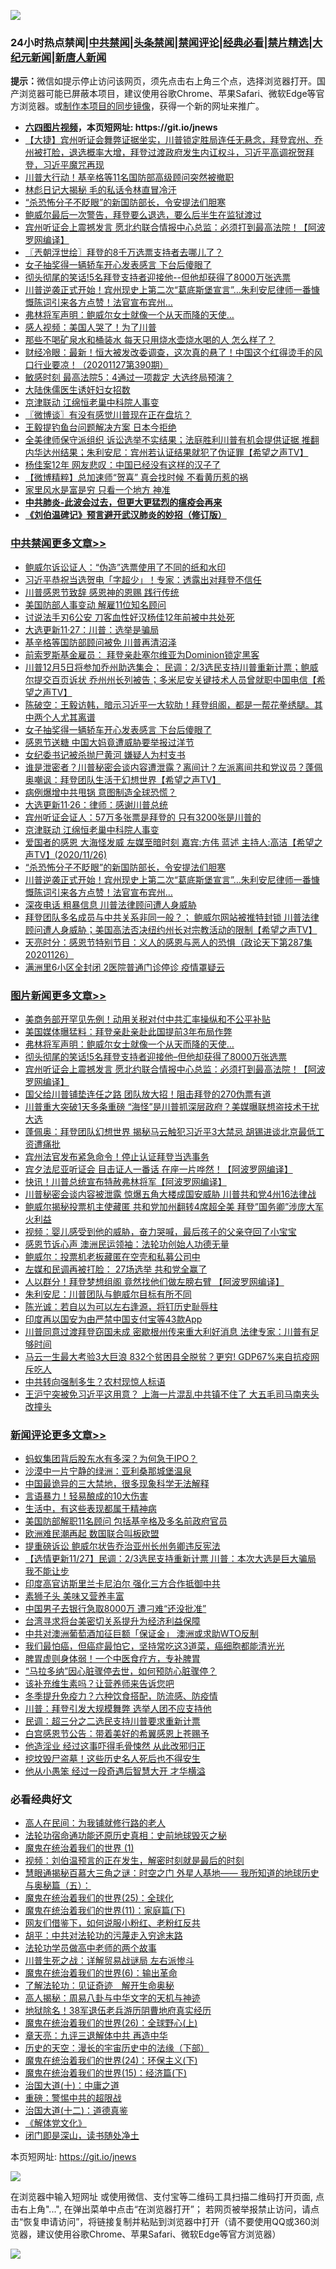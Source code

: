 ![](https://raw.githubusercontent.com/fqnews/bnews/master/64photo/fqnews-qr.jpg)

<div id="tt">
<h3>24小时热点禁闻|<a href="#%E4%B8%AD%E5%85%B1%E7%A6%81%E9%97%BB%E6%9B%B4%E5%A4%9A%E6%96%87%E7%AB%A0">中共禁闻</a>|<a href="#%E5%9B%BE%E7%89%87%E6%96%B0%E9%97%BB%E6%9B%B4%E5%A4%9A%E6%96%87%E7%AB%A0">头条禁闻</a>|<a href="#%E6%96%B0%E9%97%BB%E8%AF%84%E8%AE%BA%E6%9B%B4%E5%A4%9A%E6%96%87%E7%AB%A0">禁闻评论|<a href="#%E5%BF%85%E7%9C%8B%E7%BB%8F%E5%85%B8%E5%A5%BD%E6%96%87">经典必看|<a href="/video.md#%E7%A6%81%E7%89%87%E7%B2%BE%E9%80%89">禁片精选</a>|<a href="https://github.com/fqnews/djy/blob/master/gb/nf1351518.md#1">大纪元新闻</a>|<a href="https://github.com/fqnews/ntdtv/blob/master/gb/prog204.md#1">新唐人新闻</a></h3>
<div><b>提示：</b>微信如提示停止访问该网页，须先点击右上角三个点，选择浏览器打开。国产浏览器可能已屏蔽本项目，建议使用谷歌Chrome、苹果Safari、微软Edge等官方浏览器。或<a href="https://github.com/fqnews/bnews/blob/master/%E5%88%B6%E4%BD%9Cgit%E7%A6%81%E9%97%BB%E9%95%9C%E5%83%8F.md">制作本项目的同步镜像</a>，获得一个新的网址来推广。</div>
<ul>
<li><b><a href="http://d1.bdrive.tk/64.mp4" target="_blank">六四图片视频</a>，本页短网址: https://git.io/jnews</b></li>
<li><a href="/bannedvideo/20201127/1437764.md">【大捷】宾州听证会舞弊证据坐实，川普锁定胜局连任无悬念，拜登宾州、乔州被打脸，退选概率大增，拜登过渡政府发生内讧权斗，习近平高调祝贺拜登，习近平魔咒再现</a></li>
<li><a href="/cnnews/20201127/1438045.md">川普大行动！基辛格等11名国防部高级顾问突然被撤职</a></li>
<li><a href="/cnnews/20201127/1437840.md">林彪日记大揭秘 毛的私话令林直冒冷汗</a></li>
<li><a href="/cbnews/20201127/1437698.md">“杀恐怖分子不眨眼”的新国防部长，令安提法们胆寒</a></li>
<li><a href="/taiwannews/20201127/1437903.md">鲍威尔最后一次警告，拜登要么退选，要么后半生在监狱渡过</a></li>
<li><a href="/topimagenews/20201127/1437920.md">宾州听证会上震撼发言 愿北约联合情报中心总监：必须打到最高法院！【阿波罗网编译】</a></li>
<li><a href="/ssgc/20201127/1437777.md">〖兲朝浮世绘〗拜登的8千万选票支持者去哪儿了？</a></li>
<li><a href="/cbnews/20201127/1438130.md">女子抽奖得一辆轿车开心发表感言 下台后傻眼了</a></li>
<li><a href="/topimagenews/20201127/1438026.md">彻头彻尾的笑话!5名拜登支持者迎接他--但他却获得了8000万张选票</a></li>
<li><a href="/cbnews/20201127/1437725.md">川普逆袭正式开始！宾州现史上第二次“葛底斯堡宣言”…朱利安尼律师一番慷慨陈词引来各方点赞！法官宣布宾州…</a></li>
<li><a href="/topimagenews/20201127/1438070.md">弗林将军声明：鲍威尔女士就像一个从天而降的天使…</a></li>
<li><a href="/cnnews/20201127/1437950.md">感人视频：美国人哭了！为了川普</a></li>
<li><a href="/health/20201127/1437816.md">那些不喝矿泉水和桶装水 每天只用烧水壶烧水喝的人 怎么样了？</a></li>
<li><a href="/bannedvideo/20201127/1438109.md">财经冷眼：最新！恒大被发改委调查，这次真的悬了！中国这个红得烫手的风口行业要凉！（20201127第390期）</a></li>
<li><a href="/cnnews/20201127/1437895.md">敏感时刻 最高法院5：4通过一项裁定 大选终局预演？</a></li>
<li><a href="/baitai/20201127/1438087.md">大陆侏儒医生诱奸妇女招数</a></li>
<li><a href="/cbnews/20201127/1437940.md">京津联动 江绵恒老巢中科院人事变</a></li>
<li><a href="/ssgc/20201127/1437956.md">〖微博谈〗有没有感觉川普现在正在盘坑？</a></li>
<li><a href="/worldnews/20201127/1437799.md">王毅提钓鱼台问题解决方案 日本今拒绝</a></li>
<li><a href="/cbnews/20201127/1437757.md">全美律师保守派组织 诉讼选举不实结果；法庭胜利川普有机会提供证据 推翻内华达州结果；朱利安尼：宾州若认证结果就犯了伪证罪【希望之声TV】</a></li>
<li><a href="/cbnews/20201127/1437761.md">杨佳案12年 网友悲叹：中国已经没有这样的汉子了</a></li>
<li><a href="/comments/20201127/1437982.md">【微博精粹】总加速师“贺喜” 真会找时候 不看黄历惹的祸</a></li>
<li><a href="/lifebaike/20201127/1437893.md">家里风水是富是穷 只看一个地方 神准</a></li>
<li><b><a href="/comments/20200211/1275071.md" target="_blank">中共肺炎-此波会过去，但更大更猛烈的瘟疫会再来</a></b></li>
<li><b><a href="/comments/20200207/1272816.md" target="_blank">《刘伯温碑记》预言避开武汉肺炎的妙招（修订版）</a></b></li>
</ul>
</div>

<div class="catlist">
<h3><a href="/cbnews/" target="_blank">中共禁闻</a><span><a href="/cbnews/" target="_blank" rel="nofollow">更多文章>></a></span></h3>
<ul>
<li><a href="/cbnews/20201128/1438316.md" target="_blank">鲍威尔诉讼证人：“伪造”选票使用了不同的纸和水印</a></li>
<li><a href="/cbnews/20201128/1438305.md" target="_blank">习近平恭祝当选贺电「字超少」！专家：透露出对拜登不信任</a></li>
<li><a href="/cbnews/20201128/1438280.md" target="_blank">川普感恩节致辞 感恩神的恩赐 践行传统</a></li>
<li><a href="/cbnews/20201127/1438256.md" target="_blank">美国防部人事变动 解雇11位知名顾问</a></li>
<li><a href="/cbnews/20201127/1438229.md" target="_blank">讨说法手刃6公安 刀客血性好汉杨佳12年前被中共处死</a></li>
<li><a href="/cbnews/20201127/1438220.md" target="_blank">大选更新11·27：川普：选举是骗局</a></li>
<li><a href="/cbnews/20201127/1438117.md" target="_blank">基辛格等国防部顾问被免 川普再清沼泽</a></li>
<li><a href="/cbnews/20201127/1438160.md" target="_blank">前索罗斯基金雇员： 拜登亲赴塞尔维亚为Dominion锁定黑客</a></li>
<li><a href="/cbnews/20201127/1438151.md" target="_blank">川普12月5日将参加乔州助选集会； 民调：2/3选民支持川普重新计票；鲍威尔提交百页诉状 乔州州长列被告；多米尼安关键技术人员曾就职中国电信【希望之声TV】</a></li>
<li><a href="/cbnews/20201127/1438140.md" target="_blank">陈破空：王毅访韩，暗示习近平一大软肋！拜登组阁，都是一帮花拳绣腿。其中两个人尤其离谱</a></li>
<li><a href="/cbnews/20201127/1438130.md" target="_blank">女子抽奖得一辆轿车开心发表感言 下台后傻眼了</a></li>
<li><a href="/cbnews/20201127/1438123.md" target="_blank">感恩节送糖 中国大妈竟遭威胁要举报过洋节</a></li>
<li><a href="/cbnews/20201127/1438110.md" target="_blank">女纪委书记被杀抛尸黄河 嫌疑人为村支书</a></li>
<li><a href="/cbnews/20201127/1438030.md" target="_blank">谁是泄密者？川普秘密会谈内容遭泄露？离间计？左派离间共和党议员？蓬佩奥嘲讽：拜登团队生活于幻想世界【希望之声TV】</a></li>
<li><a href="/cbnews/20201127/1438027.md" target="_blank">病例爆增中共甩锅 意图制造全球恐慌？</a></li>
<li><a href="/cbnews/20201127/1437977.md" target="_blank">大选更新11·26：律师：感谢川普总统</a></li>
<li><a href="/cbnews/20201127/1437976.md" target="_blank">宾州听证会证人：57万多张票是拜登的 只有3200张是川普的</a></li>
<li><a href="/cbnews/20201127/1437940.md" target="_blank">京津联动 江绵恒老巢中科院人事变</a></li>
<li><a href="/cbnews/20201127/1437875.md" target="_blank">爱国者的感恩  大海怪发威  左媒至暗时刻  嘉宾:方伟 蓝述 主持人:高洁【希望之声TV】(2020/11/26)</a></li>
<li><a href="/cbnews/20201127/1437698.md" target="_blank">“杀恐怖分子不眨眼”的新国防部长，令安提法们胆寒</a></li>
<li><a href="/cbnews/20201127/1437725.md" target="_blank">川普逆袭正式开始！宾州现史上第二次“葛底斯堡宣言”…朱利安尼律师一番慷慨陈词引来各方点赞！法官宣布宾州…</a></li>
<li><a href="/cbnews/20201127/1437759.md" target="_blank">深夜电话 粗暴信息 川普法律顾问遭人身威胁</a></li>
<li><a href="/cbnews/20201127/1437829.md" target="_blank">拜登团队多名成员与中共关系非同一般？； 鲍威尔网站被推特封锁  川普法律顾问遭人身威胁；美国高法否决纽约州长对宗教活动的限制【希望之声TV】</a></li>
<li><a href="/cbnews/20201127/1437793.md" target="_blank">天亮时分：感恩节特别节目：义人的感恩与恶人的恐惧（政论天下第287集 20201126）</a></li>
<li><a href="/cbnews/20201127/1437763.md" target="_blank">满洲里6小区全封闭 2医院普通门诊停诊 疫情罩疑云</a></li>

</ul>
</div>
<div class="catlist">
<h3><a href="/topimagenews/" target="_blank">图片新闻</a><span><a href="/topimagenews/" target="_blank" rel="nofollow">更多文章>></a></span></h3>
<ul>
<li><a href="/topimagenews/20201128/1438318.md" target="_blank">美商务部开罕见先例！动用关税对付中共汇率操纵和不公平补贴</a></li>
<li><a href="/topimagenews/20201128/1438282.md" target="_blank">美国媒体曝猛料：拜登亲赴亲赴此国提前3年布局作弊</a></li>
<li><a href="/topimagenews/20201127/1438070.md" target="_blank">弗林将军声明：鲍威尔女士就像一个从天而降的天使…</a></li>
<li><a href="/topimagenews/20201127/1438026.md" target="_blank">彻头彻尾的笑话!5名拜登支持者迎接他&#8211;但他却获得了8000万张选票</a></li>
<li><a href="/topimagenews/20201127/1437920.md" target="_blank">宾州听证会上震撼发言 愿北约联合情报中心总监：必须打到最高法院！【阿波罗网编译】</a></li>
<li><a href="/topimagenews/20201126/1437670.md" target="_blank">国父给川普铺垫连任之路 团队放大招！阻击拜登的270伪票有道</a></li>
<li><a href="/topimagenews/20201126/1437615.md" target="_blank">川普重大突破1天多条重磅 “海怪”是川普抓深层政府？美媒曝联想盗技术干扰大选</a></li>
<li><a href="/topimagenews/20201126/1437533.md" target="_blank">蓬佩奥：拜登团队幻想世界 揭秘马云触犯习近平3大禁忌 胡锡进谈北京最低​​工资遭痛批</a></li>
<li><a href="/topimagenews/20201126/1437384.md" target="_blank">宾州法官发布紧急命令！停止认证拜登当选事务</a></li>
<li><a href="/topimagenews/20201126/1437290.md" target="_blank">宾夕法尼亚听证会 目击证人一番话 在座一片哗然！【阿波罗网编译】</a></li>
<li><a href="/topimagenews/20201126/1437210.md" target="_blank">快讯！川普总统宣布特赦弗林将军【阿波罗网编译】</a></li>
<li><a href="/topimagenews/20201126/1437110.md" target="_blank">川普秘密会谈内容被泄露 惊爆五角大楼成国安威胁 川普共和党4州16法律战</a></li>
<li><a href="/topimagenews/20201126/1437096.md" target="_blank">鲍威尔揭秘投票机主使藏匿 共和党加州翻转4席超全美 拜登&#8221;国务卿&#8221;涉庞大军火利益</a></li>
<li><a href="/comments/20201125/1436916.md" target="_blank">视频：婴儿感受到他的威胁，奋力哭喊，最后孩子的父亲夺回了小宝宝</a></li>
<li><a href="/topimagenews/20201125/1436913.md" target="_blank">感恩节诉心声 澳洲民运领袖：法轮功创始人功德无量</a></li>
<li><a href="/topimagenews/20201125/1436851.md" target="_blank">鲍威尔：投票机老板藏匿在空壳和私募公司中</a></li>
<li><a href="/topimagenews/20201125/1436783.md" target="_blank">左媒和民调再被打脸： 27场选举 共和党全赢了</a></li>
<li><a href="/topimagenews/20201125/1436760.md" target="_blank">人以群分！拜登梦想组阁 竟然找他们做左膀右臂 【阿波罗网编译】</a></li>
<li><a href="/topimagenews/20201125/1436675.md" target="_blank">朱利安尼：川普团队与鲍威尔目标有所不同</a></li>
<li><a href="/comments/20201125/1436540.md" target="_blank">陈光诚：若自以为可以左右逢源，将钉历史耻辱柱</a></li>
<li><a href="/topimagenews/20201125/1436480.md" target="_blank">印度再以国安为由严禁中国支付宝等43款App</a></li>
<li><a href="/topimagenews/20201125/1436469.md" target="_blank">川普同意过渡拜登窃国未成 密歇根州传来重大利好消息 法律专家：川普有足够时间</a></li>
<li><a href="/topimagenews/20201124/1436313.md" target="_blank">马云一生最大考验3大巨浪 832个贫困县全脱贫？更穷! GDP67%来自抗疫网斥吃人</a></li>
<li><a href="/topimagenews/20201124/1435894.md" target="_blank">中共转向强制多生？农村现惊人标语</a></li>
<li><a href="/topimagenews/20201124/1435891.md" target="_blank">王沪宁突被免习近平这用意？ 上海一片混乱中共镇不住了 大五毛司马南夹头改撞头</a></li>

</ul>
</div>
<div class="catlist">
<h3><a href="/comments/" target="_blank">新闻评论</a><span><a href="/comments/" target="_blank" rel="nofollow">更多文章>></a></span></h3>
<ul>
<li><a href="/comments/20201128/1438328.md" target="_blank">蚂蚁集团背后股东水有多深？为何急于IPO？</a></li>
<li><a href="/comments/20201128/1438298.md" target="_blank">沙漠中一片宁静的绿洲：亚利桑那城堡温泉</a></li>
<li><a href="/comments/20201128/1438278.md" target="_blank">中国最诡异的三大禁地，很多现象科学无法解释</a></li>
<li><a href="/comments/20201128/1438272.md" target="_blank">言语暴力！轻易酿成的10大伤害</a></li>
<li><a href="/comments/20201128/1438271.md" target="_blank">生活中，有这些表现都属于精神病</a></li>
<li><a href="/comments/20201127/1438255.md" target="_blank">美国防部解职11名顾问 包括基辛格及多名前政府官员</a></li>
<li><a href="/comments/20201127/1438254.md" target="_blank">欧洲难民潮再起 数国联合叫板欧盟</a></li>
<li><a href="/comments/20201127/1438230.md" target="_blank">提重磅诉讼 鲍威尔状告乔治亚州长州务卿违反宪法</a></li>
<li><a href="/comments/20201127/1438216.md" target="_blank">【选情更新11/27】民调：2/3选民支持重新计票 川普：本次大选是巨大骗局 我不能让步</a></li>
<li><a href="/comments/20201127/1438163.md" target="_blank">印度高官访斯里兰卡尼泊尔 强化三方合作抵御中共</a></li>
<li><a href="/comments/20201127/1438104.md" target="_blank">素狮子头 美味又营养丰富</a></li>
<li><a href="/comments/20201127/1438078.md" target="_blank">中国男子去银行急取8000万 遭刁难“还没批准”</a></li>
<li><a href="/comments/20201127/1438077.md" target="_blank">台湾寻求将台美密切关系提升为经济利益保障</a></li>
<li><a href="/comments/20201127/1438076.md" target="_blank">中共对澳洲葡萄酒加征巨额「保证金」 澳洲或求助WTO反制</a></li>
<li><a href="/comments/20201127/1438066.md" target="_blank">我们最怕癌，但癌症最怕它，坚持常吃这3道菜，癌细胞都能清光光</a></li>
<li><a href="/comments/20201127/1438065.md" target="_blank">脾胃虚则身体弱！一个中医食疗方，专补脾胃</a></li>
<li><a href="/comments/20201127/1438064.md" target="_blank">“马拉多纳”因心脏骤停去世，如何预防心脏骤停？</a></li>
<li><a href="/comments/20201127/1438063.md" target="_blank">该补充维生素吗？让营养师来告诉您吧</a></li>
<li><a href="/comments/20201127/1438062.md" target="_blank">冬季提升免疫力？六种饮食搭配，防流感、防疫情</a></li>
<li><a href="/comments/20201127/1438047.md" target="_blank">川普：拜登引发大规模舞弊 选举人团不应支持他</a></li>
<li><a href="/comments/20201127/1438033.md" target="_blank">民调：超三分之二选民支持川普要求重新计票</a></li>
<li><a href="/comments/20201127/1438017.md" target="_blank">白宫感恩节公告：带着美好的希翼感恩上苍赐予</a></li>
<li><a href="/comments/20201127/1437993.md" target="_blank">他造淫业 经过这事吓得毛骨悚然 从此改邪归正</a></li>
<li><a href="/comments/20201127/1437992.md" target="_blank">挖坟毁尸盗墓！这些历史名人死后也不得安生</a></li>
<li><a href="/comments/20201127/1437988.md" target="_blank">他从小愚笨 经过一段奇遇后智慧大开 才华横溢</a></li>

</ul>
</div>

<div class="catlist">
<h3>必看经典好文</h3>
<ul>
<li><a href="/tculture/20121023/72121.md" target="_blank">高人在民间：为我铺就修行路的老人</a></li>
<li><a href="/tculture/20121025/73069.md" target="_blank">法轮功宿命通功能还原历史真相：史前地球毁灭之秘</a></li>
<li><a href="/topimagenews/20180519/944624.md" target="_blank">魔鬼在统治着我们的世界 (1)</a></li>
<li><a href="/comments/20200628/1351782.md" target="_blank">视频：刘伯温预言的正在发生，解密时刻就是最后的时刻</a></li>
<li><a href="/cbnews/20170907/819423.md" target="_blank">慧眼通揭秘百慕大三角之谜：时空之门 外星人基地—— 我所知道的地球历史与奥秘篇（五）：</a></li>
<li><a href="/comments/20181017/1014654.md" target="_blank">魔鬼在统治着我们的世界(25)：全球化</a></li>
<li><a href="/topimagenews/20180530/950691.md" target="_blank">魔鬼在统治着我们的世界(11)：家庭篇(下)</a></li>
<li><a href="/comments/20200712/1359630.md" target="_blank">网友们借鉴下，如何说服小粉红、老粉红反共</a></li>
<li><a href="/cbnews/20200720/1363328.md" target="_blank">胡平：中共对法轮功的污蔑走入穷途末路</a></li>
<li><a href="/comments/20200629/1352533.md" target="_blank">法轮功学员做高中老师的两个故事</a></li>
<li><a href="/comments/20200908/1392745.md" target="_blank">川普生死之战：详解贸易战谜局 左右派惨斗</a></li>
<li><a href="/topimagenews/20180524/947358.md" target="_blank">魔鬼在统治着我们的世界(6)：输出革命</a></li>
<li><a href="/comments/20200307/1289968.md" target="_blank">了解法轮功：见证奇迹　解开生命奥秘</a></li>
<li><a href="/aomi/history/20170924/831575.md" target="_blank">高人揭秘：周易八卦与中华文字的天机与神迹</a></li>
<li><a href="/cbnews/20200531/1337381.md" target="_blank">地狱除名！38军退伍老兵游历阴曹地府真实经历</a></li>
<li><a href="/comments/20181210/1044798.md" target="_blank">魔鬼在统治着我们的世界(26)：全球野心(上)</a></li>
<li><a href="/comments/20131119/1029445.md" target="_blank">章天亮：九评三退解体中共 再造中华</a></li>
<li><a href="/tculture/20121025/73066.md" target="_blank">历史的天空：漫长的宇宙历史中的法缘（下部）</a></li>
<li><a href="/cbnews/20180907/994846.md" target="_blank">魔鬼在统治着我们的世界(24)：环保主义(下)</a></li>
<li><a href="/topimagenews/20180610/955499.md" target="_blank">魔鬼在统治着我们的世界(15)：经济篇(下)</a></li>
<li><a href="/cbnews/20180316/915423.md" target="_blank">治国大道(十)：中庸之道</a></li>
<li><a href="/comments/20200717/1362287.md" target="_blank">重磅：警惕中共的超限战</a></li>
<li><a href="/cbnews/20180318/916241.md" target="_blank">治国大道(十二)：道德真鉴</a></li>
<li><a href="/bookwiki/20130610/138400.md" target="_blank">《解体党文化》</a></li>
<li><a href="/tculture/20200803/1373949.md" target="_blank">闭门即是深山，读书随处净土</a></li>

</ul>
</div>

本页短网址: https://git.io/jnews

![](https://raw.githubusercontent.com/fqnews/bnews/master/64photo/fqnews-qr.jpg)

在浏览器中输入短网址 或使用微信、支付宝等二维码工具扫描二维码打开页面, 点击右上角"...", 在弹出菜单中点击“在浏览器打开”； 若网页被举报禁止访问，请点击“恢复申请访问”，将链接复制并粘贴到浏览器中打开（请不要使用QQ或360浏览器，建议使用谷歌Chrome、苹果Safari、微软Edge等官方浏览器）

![](https://raw.githubusercontent.com/fqnews/bnews/master/64photo/wx.jpg)